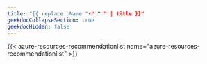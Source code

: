 ```yaml
---
title: "{{ replace .Name "-" " " | title }}"
geekdocCollapseSection: true
geekdocHidden: false
---
```


{{< azure-resources-recommendationlist name="azure-resources-recommendationlist" >}}
